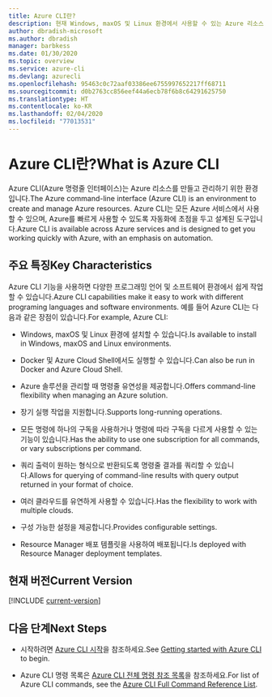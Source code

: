 ```yaml
---
title: Azure CLI란?
description: 현재 Windows, maxOS 및 Linux 환경에서 사용할 수 있는 Azure 리소스를 만들고 관리하기 위해 설계된 명령줄 인터페이스 도구인 Azure CLI에 대해 간략하게 설명합니다.
author: dbradish-microsoft
ms.author: dbradish
manager: barbkess
ms.date: 01/30/2020
ms.topic: overview
ms.service: azure-cli
ms.devlang: azurecli
ms.openlocfilehash: 95463c0c72aaf03386ee6755997652217ff68711
ms.sourcegitcommit: d0b2763cc856eef44a6ecb78f6b8c64291625750
ms.translationtype: HT
ms.contentlocale: ko-KR
ms.lasthandoff: 02/04/2020
ms.locfileid: "77013531"
---
```

# <a name="what-is-azure-cli"></a><span data-ttu-id="2384f-103">Azure CLI란?</span><span class="sxs-lookup"><span data-stu-id="2384f-103">What is Azure CLI</span></span>

<span data-ttu-id="2384f-104">Azure CLI(Azure 명령줄 인터페이스)는 Azure 리소스를 만들고 관리하기 위한 환경입니다.</span><span class="sxs-lookup"><span data-stu-id="2384f-104">The Azure command-line interface (Azure CLI) is an environment to create and manage Azure resources.</span></span>  <span data-ttu-id="2384f-105">Azure CLI는 모든 Azure 서비스에서 사용할 수 있으며, Azure를 빠르게 사용할 수 있도록 자동화에 초점을 두고 설계된 도구입니다.</span><span class="sxs-lookup"><span data-stu-id="2384f-105">Azure CLI is available across Azure services and is designed to get you working quickly with Azure, with an emphasis on automation.</span></span>

## <a name="key-characteristics"></a><span data-ttu-id="2384f-106">주요 특징</span><span class="sxs-lookup"><span data-stu-id="2384f-106">Key Characteristics</span></span>

<span data-ttu-id="2384f-107">Azure CLI 기능을 사용하면 다양한 프로그래밍 언어 및 소프트웨어 환경에서 쉽게 작업할 수 있습니다.</span><span class="sxs-lookup"><span data-stu-id="2384f-107">Azure CLI capabilities make it easy to work with different programing languages and software environments.</span></span>  <span data-ttu-id="2384f-108">예를 들어 Azure CLI는 다음과 같은 장점이 있습니다.</span><span class="sxs-lookup"><span data-stu-id="2384f-108">For example, Azure CLI:</span></span>

- <span data-ttu-id="2384f-109">Windows, maxOS 및 Linux 환경에 설치할 수 있습니다.</span><span class="sxs-lookup"><span data-stu-id="2384f-109">Is available to install in Windows, maxOS and Linux environments.</span></span>

- <span data-ttu-id="2384f-110">Docker 및 Azure Cloud Shell에서도 실행할 수 있습니다.</span><span class="sxs-lookup"><span data-stu-id="2384f-110">Can also be run in Docker and Azure Cloud Shell.</span></span>
- <span data-ttu-id="2384f-111">Azure 솔루션을 관리할 때 명령줄 유연성을 제공합니다.</span><span class="sxs-lookup"><span data-stu-id="2384f-111">Offers command-line flexibility when managing an Azure solution.</span></span>
- <span data-ttu-id="2384f-112">장기 실행 작업을 지원합니다.</span><span class="sxs-lookup"><span data-stu-id="2384f-112">Supports long-running operations.</span></span>
- <span data-ttu-id="2384f-113">모든 명령에 하나의 구독을 사용하거나 명령에 따라 구독을 다르게 사용할 수 있는 기능이 있습니다.</span><span class="sxs-lookup"><span data-stu-id="2384f-113">Has the ability to use one subscription for all commands, or vary subscriptions per command.</span></span>
- <span data-ttu-id="2384f-114">쿼리 출력이 원하는 형식으로 반환되도록 명령줄 결과를 쿼리할 수 있습니다.</span><span class="sxs-lookup"><span data-stu-id="2384f-114">Allows for querying of command-line results with query output returned in your format of choice.</span></span>
- <span data-ttu-id="2384f-115">여러 클라우드를 유연하게 사용할 수 있습니다.</span><span class="sxs-lookup"><span data-stu-id="2384f-115">Has the flexibility to work with multiple clouds.</span></span>
- <span data-ttu-id="2384f-116">구성 가능한 설정을 제공합니다.</span><span class="sxs-lookup"><span data-stu-id="2384f-116">Provides configurable settings.</span></span>
- <span data-ttu-id="2384f-117">Resource Manager 배포 템플릿을 사용하여 배포됩니다.</span><span class="sxs-lookup"><span data-stu-id="2384f-117">Is deployed with Resource Manager deployment templates.</span></span>

## <a name="current-version"></a><span data-ttu-id="2384f-118">현재 버전</span><span class="sxs-lookup"><span data-stu-id="2384f-118">Current Version</span></span>

[!INCLUDE [current-version](includes/current-version.md)]

## <a name="next-steps"></a><span data-ttu-id="2384f-119">다음 단계</span><span class="sxs-lookup"><span data-stu-id="2384f-119">Next Steps</span></span>

- <span data-ttu-id="2384f-120">시작하려면 [Azure CLI 시작](get-started-with-azure-cli.md)을 참조하세요.</span><span class="sxs-lookup"><span data-stu-id="2384f-120">See [Getting started with Azure CLI](get-started-with-azure-cli.md) to begin.</span></span>

- <span data-ttu-id="2384f-121">Azure CLI 명령 목록은 [Azure CLI 전체 명령 참조 목록](/cli/azure/reference-index)을 참조하세요.</span><span class="sxs-lookup"><span data-stu-id="2384f-121">For list of Azure CLI commands, see the [Azure CLI Full Command Reference List](/cli/azure/reference-index).</span></span>
